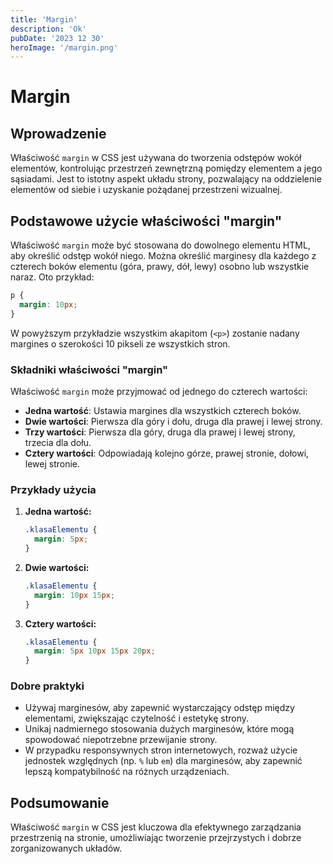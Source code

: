 ```yaml
---
title: 'Margin'
description: 'Ok'
pubDate: '2023 12 30'
heroImage: '/margin.png'
---
```


# <span id='margin'>Margin</span>

## Wprowadzenie

Właściwość `margin` w CSS jest używana do tworzenia odstępów wokół elementów, kontrolując przestrzeń zewnętrzną pomiędzy elementem a jego sąsiadami. Jest to istotny aspekt układu strony, pozwalający na oddzielenie elementów od siebie i uzyskanie pożądanej przestrzeni wizualnej.

## Podstawowe użycie właściwości "margin"

Właściwość `margin` może być stosowana do dowolnego elementu HTML, aby określić odstęp wokół niego. Można określić marginesy dla każdego z czterech boków elementu (góra, prawy, dół, lewy) osobno lub wszystkie naraz. Oto przykład:

```css
p {
  margin: 10px;
}
```

W powyższym przykładzie wszystkim akapitom (`<p>`) zostanie nadany margines o szerokości 10 pikseli ze wszystkich stron.

### Składniki właściwości "margin"

Właściwość `margin` może przyjmować od jednego do czterech wartości:

- **Jedna wartość**: Ustawia margines dla wszystkich czterech boków.
- **Dwie wartości**: Pierwsza dla góry i dołu, druga dla prawej i lewej strony.
- **Trzy wartości**: Pierwsza dla góry, druga dla prawej i lewej strony, trzecia dla dołu.
- **Cztery wartości**: Odpowiadają kolejno górze, prawej stronie, dołowi, lewej stronie.

### Przykłady użycia

1. **Jedna wartość:**

   ```css
   .klasaElementu {
     margin: 5px;
   }
   ```

2. **Dwie wartości:**

   ```css
   .klasaElementu {
     margin: 10px 15px;
   }
   ```

3. **Cztery wartości:**

   ```css
   .klasaElementu {
     margin: 5px 10px 15px 20px;
   }
   ```

### Dobre praktyki

- Używaj marginesów, aby zapewnić wystarczający odstęp między elementami, zwiększając czytelność i estetykę strony.
- Unikaj nadmiernego stosowania dużych marginesów, które mogą spowodować niepotrzebne przewijanie strony.
- W przypadku responsywnych stron internetowych, rozważ użycie jednostek względnych (np. `%` lub `em`) dla marginesów, aby zapewnić lepszą kompatybilność na różnych urządzeniach.

## Podsumowanie

Właściwość `margin` w CSS jest kluczowa dla efektywnego zarządzania przestrzenią na stronie, umożliwiając tworzenie przejrzystych i dobrze zorganizowanych układów.
